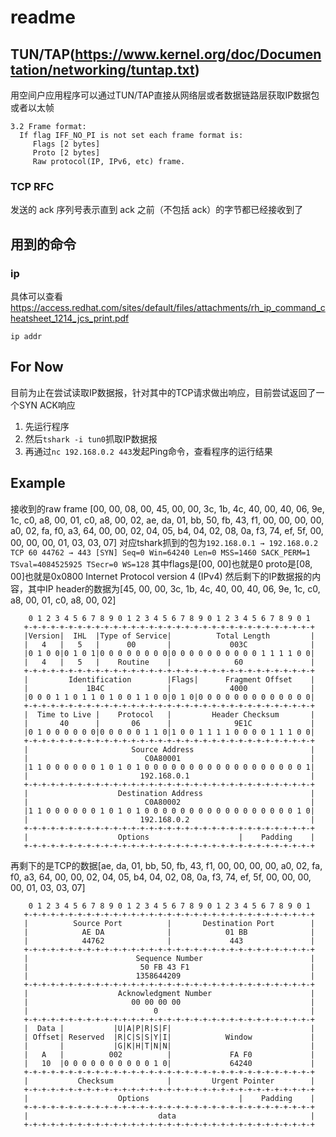 # readme

## TUN/TAP(https://www.kernel.org/doc/Documentation/networking/tuntap.txt)

用空间户应用程序可以通过TUN/TAP直接从网络层或者数据链路层获取IP数据包或者以太帧

```text
3.2 Frame format:
  If flag IFF_NO_PI is not set each frame format is: 
     Flags [2 bytes]
     Proto [2 bytes]
     Raw protocol(IP, IPv6, etc) frame.
```

### TCP RFC

发送的 ack 序列号表示直到 ack 之前（不包括 ack）的字节都已经接收到了

## 用到的命令

### ip

具体可以查看 https://access.redhat.com/sites/default/files/attachments/rh_ip_command_cheatsheet_1214_jcs_print.pdf

```shell
ip addr
```

## For Now

目前为止在尝试读取IP数据报，针对其中的TCP请求做出响应，目前尝试返回了一个SYN ACK响应

1. 先运行程序
2. 然后`tshark -i tun0`抓取IP数据报
3. 再通过`nc 192.168.0.2 443`发起Ping命令，查看程序的运行结果

## Example

接收到的raw frame
[00, 00, 08, 00, 45, 00, 00, 3c, 1b, 4c, 40, 00, 40, 06, 9e, 1c, c0, a8, 00, 01, c0, a8, 00, 02, ae, da, 01, bb, 50, fb, 43, f1, 00, 00, 00, 00, a0, 02, fa, f0, a3, 64, 00, 00, 02, 04, 05, b4, 04, 02, 08, 0a, f3, 74, ef, 5f, 00, 00, 00, 00, 01, 03, 03, 07]
对应tshark抓到的包为`192.168.0.1 → 192.168.0.2  TCP 60 44762 → 443 [SYN] Seq=0 Win=64240 Len=0 MSS=1460 SACK_PERM=1 TSval=4084525925 TSecr=0 WS=128`
其中flags是[00, 00]也就是0
proto是[08, 00]也就是0x0800 Internet Protocol version 4 (IPv4)
然后剩下的IP数据报的内容，其中IP
header的数据为[45, 00, 00, 3c, 1b, 4c, 40, 00, 40, 06, 9e, 1c, c0, a8, 00, 01, c0, a8, 00, 02]

```text
    0 1 2 3 4 5 6 7 8 9 0 1 2 3 4 5 6 7 8 9 0 1 2 3 4 5 6 7 8 9 0 1
   +-+-+-+-+-+-+-+-+-+-+-+-+-+-+-+-+-+-+-+-+-+-+-+-+-+-+-+-+-+-+-+-+
   |Version|  IHL  |Type of Service|          Total Length         |
   |   4   |   5   |      00       |             003C              |
   |0 1 0 0|0 1 0 1|0 0 0 0 0 0 0 0|0 0 0 0 0 0 0 0 0 0 1 1 1 1 0 0|
   |   4   |   5   |    Routine    |              60               |
   +-+-+-+-+-+-+-+-+-+-+-+-+-+-+-+-+-+-+-+-+-+-+-+-+-+-+-+-+-+-+-+-+
   |         Identification        |Flags|      Fragment Offset    |
   |             1B4C              |             4000              |
   |0 0 0 1 1 0 1 1 0 1 0 0 1 1 0 0|0 1 0|0 0 0 0 0 0 0 0 0 0 0 0 0|
   +-+-+-+-+-+-+-+-+-+-+-+-+-+-+-+-+-+-+-+-+-+-+-+-+-+-+-+-+-+-+-+-+
   |  Time to Live |    Protocol   |         Header Checksum       |
   |       40      |       06      |              9E1C             |
   |0 1 0 0 0 0 0 0|0 0 0 0 0 1 1 0|1 0 0 1 1 1 1 0 0 0 0 1 1 1 0 0|
   +-+-+-+-+-+-+-+-+-+-+-+-+-+-+-+-+-+-+-+-+-+-+-+-+-+-+-+-+-+-+-+-+
   |                       Source Address                          |
   |                          C0A80001                             |
   |1 1 0 0 0 0 0 0 1 0 1 0 1 0 0 0 0 0 0 0 0 0 0 0 0 0 0 0 0 0 0 1|
   |                         192.168.0.1                           |
   +-+-+-+-+-+-+-+-+-+-+-+-+-+-+-+-+-+-+-+-+-+-+-+-+-+-+-+-+-+-+-+-+
   |                    Destination Address                        |
   |                          C0A80002                             |
   |1 1 0 0 0 0 0 0 1 0 1 0 1 0 0 0 0 0 0 0 0 0 0 0 0 0 0 0 0 0 1 0|
   |                         192.168.0.2                           |
   +-+-+-+-+-+-+-+-+-+-+-+-+-+-+-+-+-+-+-+-+-+-+-+-+-+-+-+-+-+-+-+-+
   |                    Options                    |    Padding    |
   +-+-+-+-+-+-+-+-+-+-+-+-+-+-+-+-+-+-+-+-+-+-+-+-+-+-+-+-+-+-+-+-+
```

再剩下的是TCP的数据[ae, da, 01, bb, 50, fb, 43, f1, 00, 00, 00, 00, a0, 02, fa, f0, a3, 64, 00, 00, 02, 04, 05, b4, 04, 02, 08, 0a, f3, 74, ef, 5f, 00, 00, 00, 00, 01, 03, 03, 07]

```text
    0 1 2 3 4 5 6 7 8 9 0 1 2 3 4 5 6 7 8 9 0 1 2 3 4 5 6 7 8 9 0 1
   +-+-+-+-+-+-+-+-+-+-+-+-+-+-+-+-+-+-+-+-+-+-+-+-+-+-+-+-+-+-+-+-+
   |          Source Port          |       Destination Port        |
   |            AE DA              |            01 BB              |
   |            44762              |             443               |
   +-+-+-+-+-+-+-+-+-+-+-+-+-+-+-+-+-+-+-+-+-+-+-+-+-+-+-+-+-+-+-+-+
   |                        Sequence Number                        |
   |                         50 FB 43 F1                           |
   |                        1358644209                             |
   +-+-+-+-+-+-+-+-+-+-+-+-+-+-+-+-+-+-+-+-+-+-+-+-+-+-+-+-+-+-+-+-+
   |                    Acknowledgment Number                      |
   |                       00 00 00 00                             |
   |                            0                                  |
   +-+-+-+-+-+-+-+-+-+-+-+-+-+-+-+-+-+-+-+-+-+-+-+-+-+-+-+-+-+-+-+-+
   |  Data |           |U|A|P|R|S|F|                               |
   | Offset| Reserved  |R|C|S|S|Y|I|            Window             |
   |       |           |G|K|H|T|N|N|                               |
   |   A   |          002          |             FA F0             |
   |   10  |0 0 0 0 0 0 0 0 0 0 1 0|             64240             |
   +-+-+-+-+-+-+-+-+-+-+-+-+-+-+-+-+-+-+-+-+-+-+-+-+-+-+-+-+-+-+-+-+
   |           Checksum            |         Urgent Pointer        |
   +-+-+-+-+-+-+-+-+-+-+-+-+-+-+-+-+-+-+-+-+-+-+-+-+-+-+-+-+-+-+-+-+
   |                    Options                    |    Padding    |
   +-+-+-+-+-+-+-+-+-+-+-+-+-+-+-+-+-+-+-+-+-+-+-+-+-+-+-+-+-+-+-+-+
   |                             data                              |
   +-+-+-+-+-+-+-+-+-+-+-+-+-+-+-+-+-+-+-+-+-+-+-+-+-+-+-+-+-+-+-+-+
```




